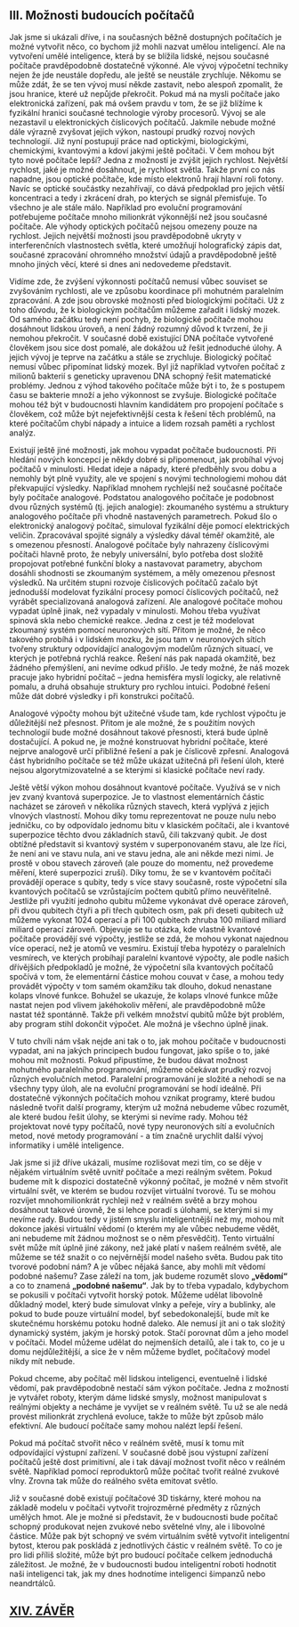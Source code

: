 ## III. Možnosti budoucích počítačů

Jak jsme si ukázali dříve, i na současných běžně dostupných počítačích je možné vytvořit něco,
co bychom již mohli nazvat umělou inteligencí. Ale na vytvoření umělé inteligence, která by se blížila lidské,
nejsou současné počítače pravděpodobně dostatečně výkonné. Ale vývoj výpočetní techniky nejen že jde neustále dopředu,
ale ještě se neustále zrychluje. Někomu se může zdát, že se ten vývoj musí někde zastavit, nebo alespoň zpomalit,
že jsou hranice, které už nepůjde překročit. Pokud má na mysli počítače jako elektronická zařízení,
pak má ovšem pravdu v tom, že se již blížíme k fyzikální hranici současné technologie výroby procesorů.
Vývoj se ale nezastavil u elektronických číslicových počítačů. Jakmile nebude možné dále výrazně zvyšovat jejich výkon,
nastoupí prudký rozvoj nových technologií. Již nyní postupují práce nad optickými, biologickými, chemickými, kvantovými
a kdoví jakými ještě počítači. V čem mohou být tyto nové počítače lepší? Jedna z možností je zvýšit jejich rychlost.
Největší rychlost, jaké je možné dosáhnout, je rychlost světla. Takže první co nás napadne, jsou optické počítače,
kde místo elektronů hrají hlavní roli fotony. Navíc se optické součástky nezahřívají, co dává předpoklad
pro jejich větší koncentraci a tedy i zkrácení drah, po kterých se signál přemisťuje. To všechno je ale stále málo.
Například pro evoluční programování potřebujeme počítače mnoho milionkrát výkonnější než jsou současné počítače.
Ale výhody optických počítačů nejsou omezeny pouze na rychlost. Jejich největší možnosti jsou pravděpodobně ukryty
v interferenčních vlastnostech světla, které umožňují holografický zápis dat, současné zpracování ohromného množství údajů
a pravděpodobně ještě mnoho jiných věcí, které si dnes ani nedovedeme představit.

Vidíme zde, že zvýšení výkonnosti počítačů nemusí vůbec souviset se zvyšováním rychlosti,
ale ve způsobu koordinace při mohutném paralelním zpracování. A zde jsou obrovské možnosti před biologickými počítači.
Už z toho důvodu, že k biologickým počítačům můžeme zařadit i lidský mozek. Od samého začátku tedy není pochyb,
že biologické počítače mohou dosáhnout lidskou úroveň, a není žádný rozumný důvod k tvrzení, že ji nemohou překročit.
V současné době existující DNA počítače vytvořené člověkem jsou sice dost pomalé, ale dokážou už řešit jednoduché úlohy.
A jejich vývoj je teprve na začátku a stále se zrychluje. Biologický počítač nemusí vůbec připomínat lidský mozek.
Byl již například vytvořen počítač z milionů bakterií s geneticky upravenou DNA schopný řešit matematické problémy.
Jednou z výhod takového počítače může být i to, že s postupem času se bakterie množí a jeho výkonnost se zvyšuje.
Biologické počítače mohou též být v budoucnosti hlavním kandidátem pro propojení počítače s člověkem,
což může být nejefektivnější cesta k řešení těch problémů, na které počítačům chybí nápady a intuice a lidem rozsah paměti
a rychlost analýz.

Existují ještě jiné možnosti, jak mohou vypadat počítače budoucnosti. Při hledání nových koncepcí je někdy dobré
si připomenout, jak probíhal vývoj počítačů v minulosti. Hledat ideje a nápady, které předběhly svou dobu
a nemohly být plně využity, ale ve spojení s novými technologiemi mohou dát překvapující výsledky.
Například mnohem rychlejší než současné počítače byly počítače analogové. Podstatou analogového počítače je podobnost
dvou různých systémů (tj. jejich analogie): zkoumaného systému a struktury analogového počítače při vhodně nastavených
parametrech. Pokud šlo o elektronický analogový počítač, simuloval fyzikální děje pomocí elektrických veličin.
Zpracovával spojité signály a výsledky dával téměř okamžitě, ale s omezenou přesností. Analogové počítače
byly nahrazeny číslicovými počítači hlavně proto, že nebyly universální, bylo potřeba dost složitě propojovat
potřebné funkční bloky a nastavovat parametry, abychom dosáhli shodnosti se zkoumaným systémem, a měly omezenou přesnost
výsledků. Na určitém stupni rozvoje číslicových počítačů začalo být jednodušší modelovat fyzikální procesy
pomocí číslicových počítačů, než vyrábět specializovaná analogová zařízení. 
Ale analogové počítače mohou vypadat úplně jinak, než vypadaly v minulosti. Mohou třeba využívat spinová skla
nebo chemické reakce. Jedna z cest je též modelovat zkoumaný systém pomocí neuronových sítí.
Přitom je možné, že něco takového probíhá i v lidském mozku, že jsou tam v neuronových sítích tvořeny struktury
odpovídající analogovým modelům různých situací, ve kterých je potřebná rychlá reakce.
Řešení nás pak napadá okamžitě, bez žádného přemýšlení, ani nevíme odkud přišlo. Je tedy možné,
že náš mozek pracuje jako hybridní počítač – jedna hemisféra myslí logicky, ale relativně pomalu,
a druhá obsahuje struktury pro rychlou intuici. Podobné řešení může dát dobré výsledky i při konstrukci počítačů.

Analogové výpočty mohou být užitečné všude tam, kde rychlost výpočtu je důležitější než přesnost.
Přitom je ale možné, že s použitím nových technologií bude možné dosáhnout takové přesnosti, která bude úplně dostačující.
A pokud ne, je možné konstruovat hybridní počítače, které nejprve  analogově určí přibližné řešení
a pak je číslicově zpřesní. Analogová část hybridního počítače se též může ukázat užitečná při řešení úloh,
které nejsou algorytmizovatelné a se kterými si klasické počítače neví rady.

Ještě větší výkon mohou dosáhnout kvantové počítače. Využívá se v nich jev zvaný kvantová superpozice.
Je to vlastnost elementárních částic nacházet se zároveň v několika různých stavech,
která vyplývá z jejich vlnových vlastností. Mohou díky tomu reprezentovat ne pouze nulu nebo jedničku,
co by odpovídalo jednomu bitu v klasickém počítači, ale i kvantové superpozice těchto dvou základních stavů,
čili takzvaný qubit. Je dost obtížné představit si kvantový systém v superponovaném stavu, ale lze říci,
že není ani ve stavu nula, ani ve stavu jedna, ale ani někde mezi nimi. Je prostě v obou stavech zároveň
(ale pouze do momentu, než provedeme měření, které superpozici zruší). Díky tomu, že se v kvantovém počítači
provádějí operace s qubity, tedy s více stavy současně, roste výpočetní síla kvantových počítačů
se vzrůstajícím počtem qubitů přímo neuvěřitelně. Jestliže při využití jednoho qubitu můžeme vykonávat dvě operace zároveň,
při dvou qubitech čtyři a při třech qubitech osm, pak při deseti qubitech už můžeme vykonat 1024 operací
a při 100 qubitech zhruba 100 miliard miliard miliard operací zároveň. Objevuje se tu otázka,
kde vlastně kvantové počítače provádějí své výpočty, jestliže se zdá, že mohou vykonat najednou více operací,
než je atomů ve vesmíru. Existují třeba hypotézy o paralelních vesmírech, ve kterých probíhají paralelní kvantové výpočty,
ale podle našich dřívějších předpokladů je možné, že výpočetní síla kvantových počítačů spočívá v tom,
že elementární částice mohou couvat v čase, a mohou tedy provádět výpočty v tom samém okamžiku tak dlouho,
dokud nenastane kolaps vlnové funkce. Bohužel se ukazuje, že kolaps vlnové funkce může nastat nejen pod vlivem
jakéhokoliv měření, ale pravděpodobně může nastat též spontánně. Takže při velkém množství qubitů může být problém,
aby program stihl dokončit výpočet. Ale možná je všechno úplně jinak.

V tuto chvíli nám však nejde ani tak o to, jak mohou počítače v budoucnosti vypadat, ani na jakých principech budou fungovat,
jako spíše o to, jaké mohou mít možnosti. Pokud připustíme, že budou dávat možnost mohutného paralelního programování,
můžeme očekávat prudký rozvoj různých evolučních metod. Paralelní programování je složité a nehodí se na všechny typy úloh,
ale na evoluční programování se hodí ideálně. Při dostatečně výkonných počítačích mohou vznikat programy,
které budou následně tvořit další programy, kterým už možná nebudeme vůbec rozumět, ale které budou řešit úlohy,
se kterými si nevíme rady. Mohou též projektovat nové typy počítačů, nové typy neuronových sítí a evolučních metod,
nové metody programování - a tím značně urychlit další vývoj informatiky i umělé inteligence.

Jak jsme si již dříve ukázali, musíme rozlišovat mezi tím, co se děje v nějakém virtuálním světě uvnitř počítače
a mezi reálným světem. Pokud budeme mít k dispozici dostatečně výkonný počítač, je možné v něm stvořit virtuální svět,
ve kterém se budou rozvíjet virtuální tvorové. Tu se mohou rozvíjet mnohomilionkrát rychleji než v reálném světě
a brzy mohou dosáhnout takové úrovně, že si lehce poradí s úlohami, se kterými si my nevíme rady.
Budou tedy v jistém smyslu inteligentnější než my, mohou mít dokonce jakési virtuální vědomí
(o kterém my ale vůbec nebudeme vědět, ani nebudeme mít žádnou možnost se o něm přesvědčit).
Tento virtuální svět může mít úplně jiné zákony, než jaké platí v našem reálném světě, ale můžeme se též snažit
o co nejvěrnější model našeho světa. Budou pak tito tvorové podobní nám? A je vůbec nějaká šance,
aby mohli mít vědomí podobné  našemu? Zase záleží na tom, jak budeme rozumět slovo **„vědomí“**
a co to znamená  **„podobné našemu“**.  Jak by to třeba vypadalo, kdybychom se pokusili v počítači vytvořit horský potok.
Můžeme udělat libovolně důkladný model, který bude simulovat vlnky a peřeje, víry a bublinky,
ale  pokud to bude pouze virtuální model, byť sebedokonalejší, bude mít ke skutečnému horskému potoku hodně daleko.
Ale nemusí jít ani o tak složitý dynamický systém, jakým je horský potok. Stačí porovnat dům a jeho model v počítači.
Model můžeme udělat do nejmenších detailů, ale i tak to, co je u domu nejdůležitější, a sice že v něm můžeme bydlet,
počítačový model nikdy mít nebude.

Pokud chceme, aby počítač měl lidskou inteligenci, eventuelně i lidské vědomí, pak pravděpodobně nestačí sám výkon počítače.
Jedna z možností je vytvářet roboty, kterým dáme lidské smysly, možnost manipulovat s reálnými objekty
a necháme je vyvíjet se v reálném světě. Tu už se ale nedá provést milionkrát zrychlená evoluce,
takže to může být způsob málo efektivní. Ale budoucí počítače samy mohou nalézt lepší řešení.

Pokud má počítač stvořit něco v reálném světě, musí k tomu mít odpovídající výstupní zařízení.
V současné době jsou výstupní zařízení počítačů ještě dost primitivní, ale i tak dávají možnost tvořit něco v reálném světě.
Například pomocí reproduktorů může počítač tvořit reálné zvukové vlny. Zrovna tak může do reálného světa emitovat světlo.

Již v současné době existují počítačové 3D tiskárny, které mohou na základě modelu v počítači vytvořit trojrozměrné předměty
z různých umělých hmot. Ale je možné si představit, že v budoucnosti bude počítač schopný produkovat nejen
zvukové nebo světelné vlny, ale i libovolné částice. Může pak být schopný ve svém virtuálním světě vytvořit
inteligentní bytost, kterou pak poskládá z jednotlivých částic v reálném světě. To co je pro lidi příliš složité,
může být pro budoucí počítače celkem jednoduchá záležitost. Je možné, že v budoucnosti budou inteligentní roboti
hodnotit naši inteligenci tak, jak my dnes hodnotíme inteligenci šimpanzů nebo neandrtálců.

## [XIV. ZÁVĚR](rozdzial14)
